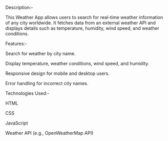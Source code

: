 Description:-

This Weather App allows users to search for real-time weather information of any city worldwide. It fetches data from an external weather API and displays details such as temperature, humidity, wind speed, and weather conditions.

Features:-

Search for weather by city name.

Display temperature, weather conditions, wind speed, and humidity.

Responsive design for mobile and desktop users.

Error handling for incorrect city names.

Technologies Used:-

HTML

CSS

JavaScript

Weather API (e.g., OpenWeatherMap API)
